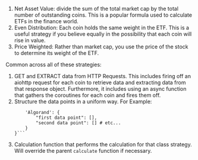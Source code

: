 1. Net Asset Value: divide the sum of the total market cap by the total number of outstanding coins. This is a popular formula used to calculate ETFs in the finance world.
2. Even Distribution: Each coin holds the same weight in the ETF. This is a useful strategy if you believe equally in the possibility that each coin will rise in value.
3. Price Weighted: Rather than market cap, you use the price of the stock to determine its weight of the ETF.


Common across all of these strategies:
1. GET and EXTRACT data from HTTP Requests. This includes firing off an aiohttp request for each coin to retrieve data and extracting data from that response object. Furthermore, it includes using an async function that gathers the coroutines for each coin and fires them off.
2. Structure the data points in a uniform way. For Example:
    ```{
        'Algorand': {
            "first data point": [],
            "second data point": [] # etc...
        }
    }```
3. Calculation function that performs the calculation for that class strategy. Will override the parent `calculate` function if necessary.
